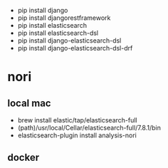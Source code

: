 - pip install django
- pip install djangorestframework
- pip install elasticsearch
- pip install elasticsearch-dsl
- pip install django-elasticsearch-dsl
- pip install django-elasticsearch-dsl-drf

# nori 
## local mac
- brew install elastic/tap/elasticsearch-full
- (path)/usr/local/Cellar/elasticsearch-full/7.8.1/bin
- elasticsearch-plugin install analysis-nori

## docker 